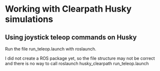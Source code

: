 # Working with Clearpath Husky simulations

## Using joystick teleop commands on Husky

Run the file run_teleop.launch with roslaunch.

I did not create a ROS package yet, so the file structure may not be correct and there is no way to call roslaunch husky_clearpath run_teleop.launch